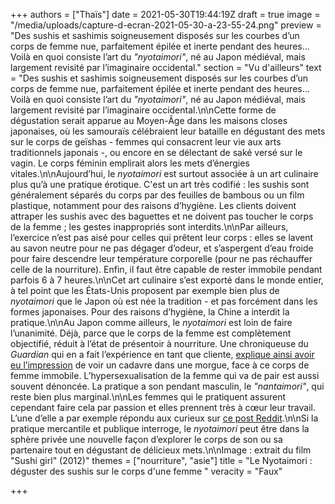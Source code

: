 +++
authors = ["Thaïs"]
date = 2021-05-30T19:44:19Z
draft = true
image = "/media/uploads/capture-d-ecran-2021-05-30-a-23-55-24.png"
preview = "Des sushis et sashimis soigneusement disposés sur les courbes d’un corps de femme nue, parfaitement épilée et inerte pendant des heures... Voilà en quoi consiste l’art du _\"nyotaimori\"_, né au Japon médiéval, mais largement revisité par l’imaginaire occidental."
section = "Vu d'ailleurs"
text = "Des sushis et sashimis soigneusement disposés sur les courbes d’un corps de femme nue, parfaitement épilée et inerte pendant des heures... Voilà en quoi consiste l’art du _\"nyotaimori\"_, né au Japon médiéval, mais largement revisité par l’imaginaire occidental.\n\nCette forme de dégustation serait apparue au Moyen-Âge dans les maisons closes japonaises, où les samouraïs célébraient leur bataille en dégustant des mets sur le corps de geïshas - femmes qui consacrent leur vie aux arts traditionnels japonais -, ou encore en se délectant de saké versé sur le vagin. Le corps féminin emplirait alors les mets d’énergies vitales.\n\nAujourd’hui, le _nyotaimori_ est surtout associée à un art culinaire plus qu’à une pratique érotique. C'est un art très codifié : les sushis sont généralement séparés du corps par des feuilles de bambous ou un film plastique, notamment pour des raisons d’hygiène. Les clients doivent attraper les sushis avec des baguettes et ne doivent pas toucher le corps de la femme ; les gestes inappropriés sont interdits.\n\nPar ailleurs, l’exercice n’est pas aisé pour celles qui prêtent leur corps : elles se lavent au savon neutre pour ne pas dégager d’odeur, et s’aspergent d’eau froide pour faire descendre leur température corporelle (pour ne pas réchauffer celle de la nourriture). Enfin, il faut être capable de rester immobile pendant parfois 6 à 7 heures.\n\nCet art culinaire s’est exporté dans le monde entier, à tel point que les États-Unis proposent par exemple bien plus de _nyotaimori_ que le Japon où est née la tradition - et pas forcément dans les formes japonaises. Pour des raisons d’hygiène, la Chine a interdit la pratique.\n\nAu Japon comme ailleurs, le _nyotaimori_ est loin de faire l’unanimité. Déjà, parce que le corps de la femme est complètement objectifié, réduit à l’état de présentoir à nourriture. Une chroniqueuse du _Guardian_ qui en a fait l’expérience en tant que cliente, [explique ainsi avoir eu l’impression](https://www.theguardian.com/lifeandstyle/2010/feb/12/nyotaimori-eating-sushi-naked-woman) de voir un cadavre dans une morgue, face à ce corps de femme immobile. L’hypersexualisation de la femme qui va de pair est aussi souvent dénoncée. La pratique a son pendant masculin, le _\"nantaimori\"_, qui reste bien plus marginal.\n\nLes femmes qui le pratiquent assurent cependant faire cela par passion et elles prennent très à cœur leur travail. L’une d’elle a par exemple répondu aux curieux sur [ce post Reddit](https://www.reddit.com/r/IAmA/comments/o0zpl/iama_body_sushi_model_nyotaimori_ama_about_being/).\n\nSi la pratique mercantile et publique interroge, le _nyotaimori_ peut être dans la sphère privée une nouvelle façon d’explorer le corps de son ou sa partenaire tout en dégustant de délicieux mets.\n\nImage : extrait du film \"Sushi girl\" (2012)"
themes = ["nourriture", "asie"]
title = "Le Nyotaimori : déguster des sushis sur le corps d'une femme "
veracity = "Faux"

+++
